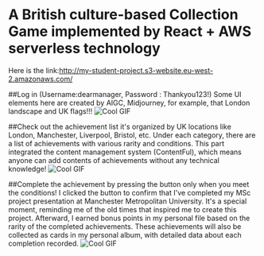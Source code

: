 # A British culture-based Collection Game implemented by React + AWS serverless technology
Here is the link:http://my-student-project.s3-website.eu-west-2.amazonaws.com/

##Log in (Username:dearmanager, Password : Thankyou123!)
Some UI elements here are created by AIGC, Midjourney, for example, that London landscape and UK flags!!!
![Cool GIF](https://github.com/RoyLuoNanjing/react-student-life-UK-achievements/blob/master/src/gif/login.gif)

##Check out the achievement list
it's organized by UK locations like London, Manchester, Liverpool, Bristol, etc.
Under each category, there are a list of achievements with various rarity and conditions.
This part integrated the content management system (ContentFul), which means anyone can add contents of achievements without any technical knowledge!
![Cool GIF](https://github.com/RoyLuoNanjing/react-student-life-UK-achievements/blob/master/src/gif/main.gif)

##Complete the achievement by pressing the button only when you meet the conditions!
I clicked the button to confirm that I've completed my MSc project presentation at Manchester Metropolitan University. It's a special moment, reminding me of the old times that inspired me to create this project.
Afterward, I earned bonus points in my personal file based on the rarity of the completed achievements. These achievements will also be collected as cards in my personal album, with detailed data about each completion recorded.
![Cool GIF](https://github.com/RoyLuoNanjing/react-student-life-UK-achievements/blob/master/src/gif/complete.gif)

